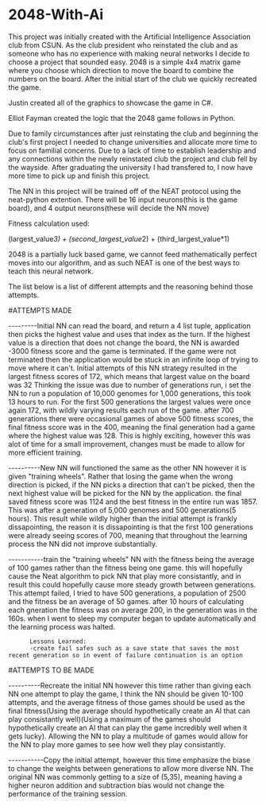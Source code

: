 # 2048-With-Ai
This project was initially created with the Artificial Intelligence Association club from CSUN.
As the club president who reinstated the club and as someone who has no experience with making neural networks I decide to choose a project
that sounded easy. 2048 is a simple 4x4 matrix game where you choose which direction to move the board to combine the numbers on the board.
After the initial start of the club we quickly recreated the game.

Justin created all of the graphics to showcase the game in C#.

Elliot Fayman created the logic that the 2048 game follows in Python.

Due to family circumstances after just reinstating the club and beginning the club's first project I needed to change universities and allocate more time
to focus on familial concerns. Due to a lack of time to establish leadership and any connections within the newly reinstated club the project and club fell by the 
wayside. After graduating the university I had transfered to, I now have more time to pick up and finish this project.

The NN in this project will be trained off of the NEAT protocol using the neat-python extention. 
There will be 16 input neurons(this is the game board),
and 4 output neurons(these will decide the NN move)

Fitness calculation used:

(largest_value*3) + (second_largest_value*2) + (third_largest_value*1)

2048 is a partially luck based game, we cannot feed mathematically perfect moves into our algorithm, and as such NEAT is 
one of the best ways to teach this neural network.

The list below is a list of different attempts and the reasoning behind those attempts.


#ATTEMPTS MADE

---------Initial NN can read the board, and return a 4 list tuple, application then picks the highest value and uses that index as the turn.
If the highest value is a direction that does not change the board, the NN is awarded -3000 fitness score and the game is terminated.
If the game were not terminated then the application would be stuck in an infinite loop of trying to move where it can't.
Initial attempts of this NN strategy resulted in the largest fitness scores of 172, which means that largest value on the board was 32
Thinking the issue was due to number of generations run, i set the NN to run a population of 10,000 genomes for 1,000 generations, this took 13 hours to run.
For the first 500 generations the largest values were once again 172, with wildly varying results each run of the game. after 700 generations there were occasional games of above 500 fitness scores, the final fitness score was in the 400, meaning the final generation had a game where the highest value was 128. This is highly exciting, however this was alot of time for a small improvement, changes must be made to allow for more efficient training.

----------New NN will functioned the same as the other NN however it is given "training wheels". Rather that losing the game when the wrong direction is picked, if the NN picks a direction that can't be picked, then the next highest value will be picked for the NN by the application. the final saved fitness score was 1124 and the best fitness in the entire run was 1857. This was after a generation of 5,000 genomes and 500 generations(5 hours). This result while wildly higher than the initial attempt is frankly dissapointing, the reason it is dissapointing is that the first 100 generations were already seeing scores of 700, meaning that throughout the learning process the NN did not improve substantially.

-----------train the "training wheels" NN with the fitness being the average of 100 games rather than the fitness being one game. this will hopefully cause the Neat algorithm to pick NN that play more consistantly, and in result this could hopefully cause more steady growth between generations. This attempt failed, I tried to have 500 generations, a population of 2500 and the fitness be an average of 50 games. after 10 hours of calculating each gneration the fitness was on average 200, in the generation was in the 160s. when I went to sleep my computer began to update automatically and the learning process was halted. 

          Lessons Learned:
          -create fail safes such as a save state that saves the most recent generation so in event of failure continuation is an option

#ATTEMPTS TO BE MADE




----------Recreate the initial NN however this time rather than giving each NN one attempt to play the game, I think the NN should be given 10-100 attempts, and the average fitness of those games should be used as the final fitness(Using the average should hypothetically create an AI that can play consistantly well)(Using a maximum of the games should hypothetically create an AI that can play the game incredibly well when it gets lucky). Allowing the NN to play a multitude of games would allow for the NN to play more games to see how well they play consistantly.

-----------Copy the initial attempt, however this time emphasize the biase to change the weights between generations to allow more diverse NN. The original NN was commonly getting to a size of (5,35), meaning having a higher neuron addition and subtraction bias would not change the performance of the training session.






